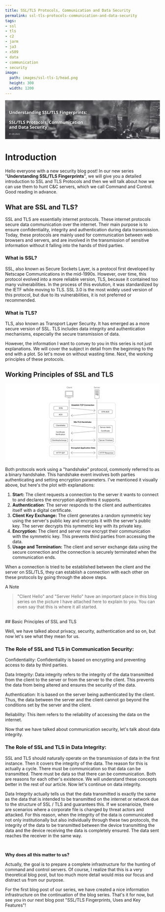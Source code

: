 ```yaml
---
title: SSL/TLS Protocols, Communication and Data Security
permalink: ssl-tls-protocols-communication-and-data-security
tags:
- ssl
- tls
- c2
- jarm
- ja3
- x509
- data
- communication
- security
image:
  path: images/ssl-tls-1/head.png
  height: 300
  width: 1200
---
```


<img src="/images/ssl-tls-1/head.png">

# Introduction

Hello everyone with a new security blog post! In our new series "**Understanding SSL/TLS Fingerprints**", we will give you a detailed introduction to SSL and TLS Protocols and then we will talk about how we can use them to hunt C&C servers, which we call Command and Control. Good reading in advance.

## What are SSL and TLS?

SSL and TLS are essentially internet protocols. These internet protocols secure data communication over the internet. Their main purpose is to ensure confidentiality, integrity and authentication during data transmission. Today, these protocols are mainly used for communication between web browsers and servers, and are involved in the transmission of sensitive information without it falling into the hands of third parties.

### What is SSL?

SSL, also known as Secure Sockets Layer, is a protocol first developed by Netscape Communications in the mid-1990s. However, over time, this protocol evolved into a more reliable version, TLS, because it contained too many vulnerabilities. In the process of this evolution, it was standardized by the IETF while moving to TLS. SSL 3.0 is the most widely used version of this protocol, but due to its vulnerabilities, it is not preferred or recommended.


### What is TLS?

TLS, also known as Transport Layer Security. It has emerged as a more secure version of SSL. TLS includes data integrity and authentication mechanisms, especially the secure transmission of data.

However, the information I want to convey to you in this series is not just explanations. We will cover the subject in detail from the beginning to the end with a plot. So let's move on without wasting time. Next, the working principles of these protocols.

## Working Principles of SSL and TLS

<img src="/images/ssl-tls-1/data.png">

Both protocols work using a "handshake" protocol, commonly referred to as a binary handshake. This handshake event involves both parties authenticating and setting encryption parameters. I've mentioned it visually above, but here's the plot with explanations:

1. **Start:** The client requests a connection to the server it wants to connect to and declares the encryption algorithms it supports.
2. **Authentication**: The server responds to the client and authenticates itself with a digital certificate.
3. **Client Key Exchange:** The client generates a random symmetric key using the server's public key and encrypts it with the server's public key. The server decrypts this symmetric key with its private key.
4. **Encryption:** The client and server now encrypt their communication with the symmetric key. This prevents third parties from accessing the data.
5. **Usage and Termination:** The client and server exchange data using the secure connection and the connection is securely terminated when the communication ends.

When a connection is tried to be established between the client and the server on SSL/TLS, they can establish a connection with each other on these protocols by going through the above steps.

A Note

> "Client Hello" and "Server Hello" have an important place in this blog series on the picture I have attached here to explain to you. You can even say that this is where it all started.
> 

<br>
## Basic Principles of SSL and TLS

Well, we have talked about privacy, security, authentication and so on, but now let's see what they mean for us.

### The Role of SSL and TLS in Communication Security:

Confidentiality: Confidentiality is based on encrypting and preventing access to data by third parties.

Data Integrity: Data integrity refers to the integrity of the data transmitted from the client to the server or from the server to the client. This prevents the data from being altered and ensures the security of the data.

Authentication: It is based on the server being authenticated by the client. Thus, the data between the server and the client cannot go beyond the conditions set by the server and the client.

Reliability: This item refers to the reliability of accessing the data on the internet.

Now that we have talked about communication security, let's talk about data integrity.
<br>

### The Role of SSL and TLS in Data Integrity:

SSL and TLS should naturally operate on the transmission of data in the first instance. Then it covers the integrity of the data. The reason for this is actually a cycle. There must be communication so that data can be transmitted. There must be data so that there can be communication. Both are reasons for each other's existence. We will understand these concepts better in the rest of our article. Now let's continue on data integrity.

Data Integrity actually tells us that the data transmitted is exactly the same as the data that is intended to be transmitted on the internet or network due to the structure of SSL / TLS and guarantees this. If we scenarioize, there are scenarios where a corporate file is changed by threat actors and attacked. For this reason, when the integrity of the data is communicated not only institutionally but also individually through these two protocols, the integrity of the data to be transmitted between the device transmitting the data and the device receiving the data is completely ensured. The data sent reaches the receiver in the same way.

<br>

**Why does all this matter to us?**

Actually, the goal is to prepare a complete infrastructure for the hunting of command and control servers. Of course, I realize that this is a very theoretical blog post, but too much more detail would miss our focus and distract us from our purpose. 

For the first blog post of our series, we have created a nice information infrastructure on the continuation of the blog series. That's it for now, but see you in our next blog post "SSL/TLS Fingerprints, Uses and Key Features"!
